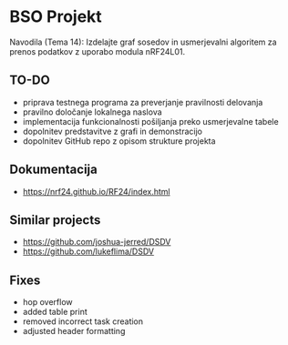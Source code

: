 # BSO Projekt

Navodila (Tema 14): Izdelajte graf sosedov in usmerjevalni algoritem za prenos podatkov z uporabo modula nRF24L01.

## TO-DO

- priprava testnega programa za preverjanje pravilnosti delovanja
- pravilno določanje lokalnega naslova
- implementacija funkcionalnosti pošiljanja preko usmerjevalne tabele
- dopolnitev predstavitve z grafi in demonstracijo
- dopolnitev GitHub repo z opisom strukture projekta

## Dokumentacija

- https://nrf24.github.io/RF24/index.html

## Similar projects
- https://github.com/joshua-jerred/DSDV
- https://github.com/lukeflima/DSDV

## Fixes
- hop overflow
- added table print
- removed incorrect task creation
- adjusted header formatting

